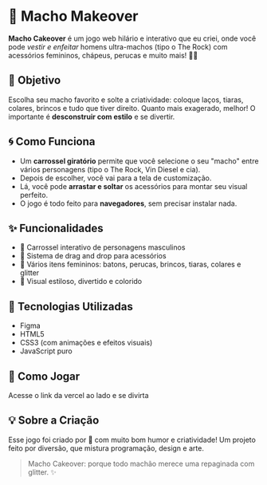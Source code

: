 # 💅 Macho Makeover

**Macho Cakeover** é um jogo web hilário e interativo que eu criei, onde você pode *vestir e enfeitar* homens ultra-machos (tipo o The Rock) com acessórios femininos, chápeus, perucas e muito mais! 🌸✨

## 🎯 Objetivo

Escolha seu macho favorito e solte a criatividade: coloque laços, tiaras, colares, brincos e tudo que tiver direito. Quanto mais exagerado, melhor! O importante é **desconstruir com estilo** e se divertir.

## 🌀 Como Funciona

* Um **carrossel giratório** permite que você selecione o seu "macho" entre vários personagens (tipo o The Rock, Vin Diesel e cia).
* Depois de escolher, você vai para a tela de customização.
* Lá, você pode **arrastar e soltar** os acessórios para montar seu visual perfeito.
* O jogo é todo feito para **navegadores**, sem precisar instalar nada.

## ✨ Funcionalidades

* 🔁 Carrossel interativo de personagens masculinos
* 🧲 Sistema de drag and drop para acessórios
* 💋 Vários itens femininos: batons, perucas, brincos, tiaras, colares e glitter
* 🎨 Visual estiloso, divertido e colorido

## 🧰 Tecnologias Utilizadas

* Figma
* HTML5
* CSS3 (com animações e efeitos visuais)
* JavaScript puro

## 🚀 Como Jogar

Acesse o link da vercel ao lado e se divirta

## 💡 Sobre a Criação

Esse jogo foi criado por 💖 com muito bom humor e criatividade! Um projeto feito por diversão, que mistura programação, design e arte.

> Macho Cakeover: porque todo machão merece uma repaginada com glitter. ✨
